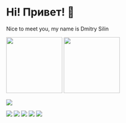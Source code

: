 # Hi! Привет! 👋
Nice to meet you, my name is Dmitry Silin

<p align='left'>
   <a href="https://github-readme-stats.vercel.app/api?username=iloveQA&show_icons=true&count_private=true">
       <img height=150 src="https://github-readme-stats.vercel.app/api?username=iloveQA&show_icons=true&count_private=true"/></a>
   <a href="https://github.com/iloveQA/github-readme-stats">
       <img height=150 src="https://github-readme-stats.vercel.app/api/top-langs/?username=iloveQA&layout=compact"/></a>
</p>



<p align='left'>
   <a href="https://t.me/iloveQA">
       <img src="https://img.shields.io/badge/Telegram-2CA5E0?style=for-the-badge&logo=telegram&logoColor=white"/>
   </a>

<br>

<p align='left'>
       <img src="https://img.shields.io/badge/Postman-FF6C37?style=for-the-badge&logo=Postman&logoColor=white"/>
   </a>
       <img src="https://img.shields.io/badge/Miro-F7C922?style=for-the-badge&logo=Miro&logoColor=050036"/>
   </a>
       <img src="https://img.shields.io/badge/mysql-%2300f.svg?style=for-the-badge&logo=mysql&logoColor=white"/>
   </a>
       <img src="https://img.shields.io/badge/Jira-0052CC?style=for-the-badge&logo=Jira&logoColor=white"/>
   </a>
       <img src="https://img.shields.io/badge/VSCode-0078D4?style=for-the-badge&logo=visual%20studio%20code&logoColor=white"/>
   </a>
   
</div>

